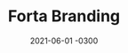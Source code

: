 ---
layout: default
title: Forta Branding
date: 2021-06-01 -0300
tags: Branding, Illustration
image: /img/work/forta-brand.jpg
link: https://forta.org/
---